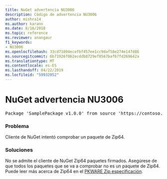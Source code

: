 ```yaml
---
title: NuGet advertencia NU3006
description: Código de advertencia NU3006
author: mishra14
ms.author: karann
ms.date: 8/16/2018
ms.topic: reference
ms.reviewer: anangaur
f1_keywords:
- NU3006
ms.openlocfilehash: 33cd71094ecefbf457ee1cc9daf58e274e147d86
ms.sourcegitcommit: 6b71926f062ecddb8729ef8567baf67fd269642a
ms.translationtype: MT
ms.contentlocale: es-ES
ms.lasthandoff: 04/22/2019
ms.locfileid: "59932052"
---
```

# <a name="nuget-warning-nu3006"></a>NuGet advertencia NU3006

<pre>Package 'SamplePackage v1.0.0' from source 'https://contoso.com/index.json': Signed Zip64 packages are not supported.</pre>

### <a name="issue"></a>Problema

Cliente de NuGet intentó comprobar un paquete de Zip64.


### <a name="solution"></a>Soluciones

No se admite el cliente de NuGet Zip64 paquetes firmados. Asegúrese de que todos los paquetes que se va a comprobar no es un paquete de Zip64. Puede leer más acerca de Zip64 en el [PKWARE Zip especificación](https://pkware.cachefly.net/webdocs/casestudies/APPNOTE.TXT).


